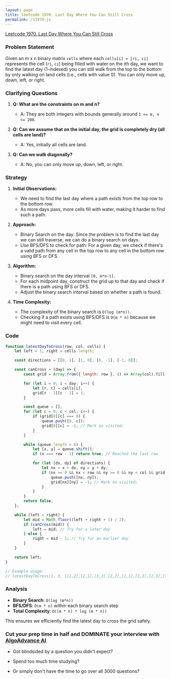 ```yaml
---
layout: page
title: leetcode 1970. Last Day Where You Can Still Cross
permalink: /s1970-js
---
```

[Leetcode 1970. Last Day Where You Can Still Cross](https://algoadvance.github.io/algoadvance/l1970)
### Problem Statement
Given an m x n binary matrix `cells` where each `cells[i] = [ri, ci]` represents the cell (`ri`, `ci`) being filled with water on the ith day, we want to find the latest day (1-indexed) you can still walk from the top to the bottom by only walking on land cells (i.e., cells with value 0). You can only move up, down, left, or right.

### Clarifying Questions
1. **Q: What are the constraints on m and n?**
   - A: They are both integers with bounds generally around `1 <= m, n <= 200`.

2. **Q: Can we assume that on the initial day, the grid is completely dry (all cells are land)?**
   - A: Yes, initially all cells are land.

3. **Q: Can we walk diagonally?**
   - A: No, you can only move up, down, left, or right.

### Strategy
1. **Initial Observations:**
   - We need to find the last day where a path exists from the top row to the bottom row.
   - As more days pass, more cells fill with water, making it harder to find such a path.

2. **Approach:**
   - Binary Search on the day: Since the problem is to find the last day we can still traverse, we can do a binary search on days.
   - Use BFS/DFS to check for path: For a given day, we check if there's a valid path from any cell in the top row to any cell in the bottom row using BFS or DFS.

3. **Algorithm:**
   - Binary search on the day interval `[0, m*n-1]`.
   - For each midpoint day, construct the grid up to that day and check if there is a path using BFS or DFS.
   - Adjust the binary search interval based on whether a path is found.

4. **Time Complexity:**
   - The complexity of the binary search is `O(log (m*n))`.
   - Checking if a path exists using BFS/DFS is `O(m * n)` because we might need to visit every cell.

### Code
```javascript
function latestDayToCross(row, col, cells) {
    let left = 1, right = cells.length;

    const directions = [[0, 1], [1, 0], [0, -1], [-1, 0]];

    const canCross = (day) => {
        const grid = Array.from({ length: row }, () => Array(col).fill(0));

        for (let i = 0; i < day; i++) {
            let [r, c] = cells[i];
            grid[r - 1][c - 1] = 1;
        }

        const queue = [];
        for (let c = 0; c < col; c++) {
            if (grid[0][c] === 0) {
                queue.push([0, c]);
                grid[0][c] = -1; // Mark as visited;
            }
        }

        while (queue.length > 0) {
            let [x, y] = queue.shift();
            if (x === row - 1) return true; // Reached the last row

            for (let [dx, dy] of directions) {
                let nx = x + dx, ny = y + dy;
                if (nx >= 0 && nx < row && ny >= 0 && ny < col && grid[nx][ny] === 0) {
                    queue.push([nx, ny]);
                    grid[nx][ny] = -1; // Mark as visited;
                }
            }
        }
        return false;
    };

    while (left < right) {
        let mid = Math.floor((left + right + 1) / 2);
        if (canCross(mid)) {
            left = mid; // Try for a later day
        } else {
            right = mid - 1; // Try for an earlier day
        }
    }

    return left;
}

// Example usage:
// latestDayToCross(3, 3, [[1,2],[2,1],[3,3],[2,2],[1,1],[1,3],[2,3],[3,2],[3,1]]);
```

### Analysis
- **Binary Search**: `O(log (m*n))`
- **BFS/DFS**: `O(m * n)` within each binary search step
- **Total Complexity**: `O((m * n) * log (m * n))`

This ensures we efficiently find the latest day to cross the grid safely.


### Cut your prep time in half and DOMINATE your interview with [AlgoAdvance AI](https://algoAdvance.com)

- Got blindsided by a question you didn't expect?

- Spend too much time studying?

- Or simply don't have the time to go over all 3000 questions?

